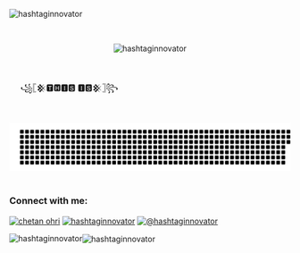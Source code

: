 <p align="left"> <img src="https://komarev.com/ghpvc/?username=hashtaginnovator&label=Profile%20views&color=0e75b6&style=flat" alt="hashtaginnovator" /> </p>
&nbsp;

<p align="center">  <img width="500px" height="250px" src="https://user-images.githubusercontent.com/94916220/178528746-a47659d9-d5d6-40be-82fa-161c6736f9f7.gif" alt="hashtaginnovator" /> </p>

&nbsp;
&nbsp;

&nbsp;&nbsp;&nbsp;&nbsp;&nbsp;꧁𓊈𒆜🆃🅷🅸🆂 🅸🆂𒆜𓊉꧂

&nbsp;
&nbsp;

![jasineri/gitartwork](gitartwork.svg)
&nbsp;
&nbsp;
 



<h3 align="left">Connect with me:</h3>
<p align="left">
<a href="https://linkedin.com/in/chetan ohri" target="blank"><img align="center" src="https://img.shields.io/badge/LinkedIn-0077B5?style=for-the-badge&logo=linkedin&logoColor=white" alt="chetan ohri"/></a>
<a href="https://www.hackerrank.com/hashtaginnovator" target="blank"><img align="center" src="https://img.shields.io/badge/-Hackerrank-2EC866?style=for-the-badge&logo=HackerRank&logoColor=whit" alt="hashtaginnovator" /></a>
<a href="https://www.hackerearth.com/@hashtaginnovator" target="blank"><img align="center" src="https://img.shields.io/badge/HackerEarth-%232C3454.svg?&style=for-the-badge&logo=HackerEarth&logoColor=Blue" alt="@hashtaginnovator"  /></a>
</p>

<p><img align="left" src="https://github-readme-stats.vercel.app/api/top-langs?username=hashtaginnovator&show_icons=true&locale=en&layout=compact" alt="hashtaginnovator" /></p>


<p><img align="center" src="https://github-readme-streak-stats.herokuapp.com/?user=hashtaginnovator&" alt="hashtaginnovator" /></p>
